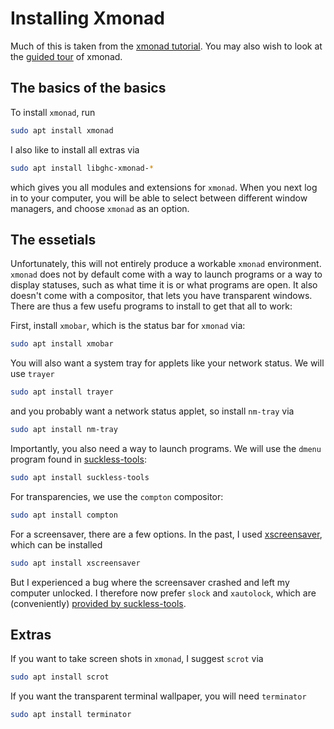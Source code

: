 Installing Xmonad
===

Much of this is taken from the [xmonad
tutorial](https://github.com/xmonad/xmonad/blob/master/TUTORIAL.md). You
may also wish to look at the [guided
tour](https://xmonad.org/tour.html) of xmonad.

## The basics of the basics

To install `xmonad`, run
```bash
sudo apt install xmonad
```

I also like to install all extras via
```bash
sudo apt install libghc-xmonad-*
```

which gives you all modules and extensions for `xmonad`. When you next
log in to your computer, you will be able to select between different
window managers, and choose `xmonad` as an option.

## The essetials

Unfortunately, this will not entirely produce a workable `xmonad`
environment. `xmonad` does not by default come with a way to launch
programs or a way to display statuses, such as what time it is or what
programs are open. It also doesn't come with a compositor, that lets
you have transparent windows. There are thus a few usefu programs to
install to get that all to work:

First, install `xmobar`, which is the status bar for `xmonad` via:
```bash
sudo apt install xmobar
```

You will also want a system tray for applets like your network
status. We will use `trayer`
```bash
sudo apt install trayer
```

and you probably want a network status applet, so install `nm-tray` via
```bash
sudo apt install nm-tray
```

Importantly, you also need a way to launch programs. We will use the
`dmenu` program found in
[suckless-tools](https://tools.suckless.org/):
```bash
sudo apt install suckless-tools
```

For transparencies, we use the `compton` compositor:
```bash
sudo apt install compton
```

For a screensaver, there are a few options. In the past, I used
[xscreensaver](https://www.jwz.org/xscreensaver/), which can be installed
```bash
sudo apt install xscreensaver
```

But I experienced a bug where the screensaver crashed and left my
computer unlocked. I therefore now prefer `slock` and `xautolock`,
which are (conveniently) [provided by
suckless-tools](https://tools.suckless.org/slock/).

## Extras

If you want to take screen shots in `xmonad`, I suggest `scrot` via
```bash
sudo apt install scrot
```

If you want the transparent terminal wallpaper, you will need `terminator`
```bash
sudo apt install terminator
```
